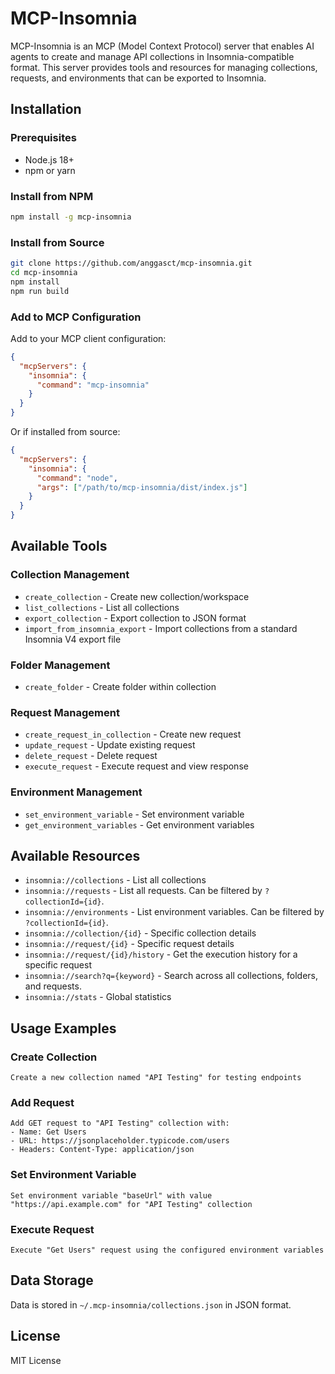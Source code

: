 # MCP-Insomnia

MCP-Insomnia is an MCP (Model Context Protocol) server that enables AI agents to create and manage API collections in Insomnia-compatible format. This server provides tools and resources for managing collections, requests, and environments that can be exported to Insomnia.

## Installation

### Prerequisites

- Node.js 18+
- npm or yarn

### Install from NPM

```bash
npm install -g mcp-insomnia
```

### Install from Source

```bash
git clone https://github.com/anggasct/mcp-insomnia.git
cd mcp-insomnia
npm install
npm run build
```

### Add to MCP Configuration

Add to your MCP client configuration:

```json
{
  "mcpServers": {
    "insomnia": {
      "command": "mcp-insomnia"
    }
  }
}
```

Or if installed from source:

```json
{
  "mcpServers": {
    "insomnia": {
      "command": "node",
      "args": ["/path/to/mcp-insomnia/dist/index.js"]
    }
  }
}
```

## Available Tools

### Collection Management

- `create_collection` - Create new collection/workspace
- `list_collections` - List all collections
- `export_collection` - Export collection to JSON format
- `import_from_insomnia_export` - Import collections from a standard Insomnia V4 export file

### Folder Management  

- `create_folder` - Create folder within collection

### Request Management

- `create_request_in_collection` - Create new request
- `update_request` - Update existing request
- `delete_request` - Delete request
- `execute_request` - Execute request and view response

### Environment Management

- `set_environment_variable` - Set environment variable
- `get_environment_variables` - Get environment variables

## Available Resources

- `insomnia://collections` - List all collections
- `insomnia://requests` - List all requests. Can be filtered by `?collectionId={id}`.
- `insomnia://environments` - List environment variables. Can be filtered by `?collectionId={id}`.
- `insomnia://collection/{id}` - Specific collection details
- `insomnia://request/{id}` - Specific request details
- `insomnia://request/{id}/history` - Get the execution history for a specific request
- `insomnia://search?q={keyword}` - Search across all collections, folders, and requests.
- `insomnia://stats` - Global statistics

## Usage Examples

### Create Collection

```
Create a new collection named "API Testing" for testing endpoints
```

### Add Request

```
Add GET request to "API Testing" collection with:
- Name: Get Users
- URL: https://jsonplaceholder.typicode.com/users
- Headers: Content-Type: application/json
```

### Set Environment Variable

```
Set environment variable "baseUrl" with value "https://api.example.com" for "API Testing" collection
```

### Execute Request

```
Execute "Get Users" request using the configured environment variables
```

## Data Storage

Data is stored in `~/.mcp-insomnia/collections.json` in JSON format.

## License

MIT License
